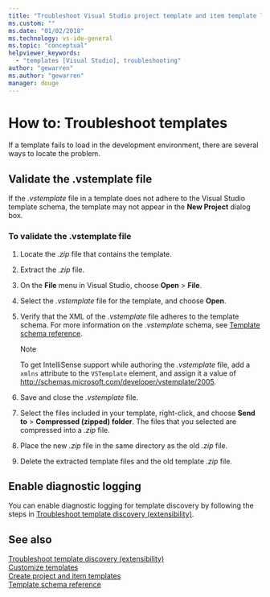 ```yaml
---
title: "Troubleshoot Visual Studio project template and item template loading | Microsoft Docs"
ms.custom: ""
ms.date: "01/02/2018"
ms.technology: vs-ide-general
ms.topic: "conceptual"
helpviewer_keywords: 
  - "templates [Visual Studio], troubleshooting"
author: "gewarren"
ms.author: "gewarren"
manager: douge
---
```

# How to: Troubleshoot templates

If a template fails to load in the development environment, there are several ways to locate the problem.

## Validate the .vstemplate file

If the *.vstemplate* file in a template does not adhere to the Visual Studio template schema, the template may not appear in the **New Project** dialog box.

### To validate the .vstemplate file

1. Locate the *.zip* file that contains the template.

1. Extract the *.zip* file.

1. On the **File** menu in Visual Studio, choose **Open** > **File**.

1. Select the *.vstemplate* file for the template, and choose **Open**.

1. Verify that the XML of the *.vstemplate* file adheres to the template schema. For more information on the *.vstemplate* schema, see [Template schema reference](../extensibility/visual-studio-template-schema-reference.md).

    > [!NOTE]
    > To get IntelliSense support while authoring the *.vstemplate* file, add a `xmlns` attribute to the `VSTemplate` element, and assign it a value of http://schemas.microsoft.com/developer/vstemplate/2005.

1. Save and close the *.vstemplate* file.

1. Select the files included in your template, right-click, and choose **Send to** > **Compressed (zipped) folder**. The files that you selected are compressed into a *.zip* file.

1. Place the new *.zip* file in the same directory as the old *.zip* file.

1. Delete the extracted template files and the old template *.zip* file.

## Enable diagnostic logging

You can enable diagnostic logging for template discovery by following the steps in [Troubleshoot template discovery (extensibility)](../extensibility/troubleshooting-template-discovery.md).

## See also

[Troubleshoot template discovery (extensibility)](../extensibility/troubleshooting-template-discovery.md)  
[Customize templates](../ide/customizing-project-and-item-templates.md)  
[Create project and item templates](../ide/creating-project-and-item-templates.md)  
[Template schema reference](../extensibility/visual-studio-template-schema-reference.md)